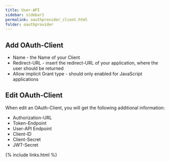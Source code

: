 ```yaml
---
title: User-API
sidebar: sidebar1
permalink: oauthprovider_client.html
folder: oauthprovider
---
```


## Add OAuth-Client
* Name - the Name of your Client
* Redirect-URL - insert the redirect-URL of your application, where the user should be returned
* Allow implicit Grant type - should only enabled for JavaScript applications

## Edit OAuth-Client
When edit an OAuth-Client, you will get the following additional information:
* Authorization-URL
* Token-Endpoint
* User-API Endpoint
* Client-ID
* Client-Secret
* JWT-Secret

{% include links.html %}
